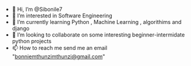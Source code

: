 - 👋 Hi, I’m @Sibonile7
- 👀 I’m interested in Software Engineering 
- 🌱 I’m currently learning Python , Machine Learning , algorithims and django
- 💞️ I’m looking to collaborate on some interesting beginner-intermidate python projects 
- 📫 How to reach me send me an email "bonniemthunzimthunzi@gmail.com"

<!---
Sibonile7/Sibonile7 is a ✨ special ✨ repository because its `README.md` (this file) appears on your GitHub profile.
You can click the Preview link to take a look at your changes.
--->
